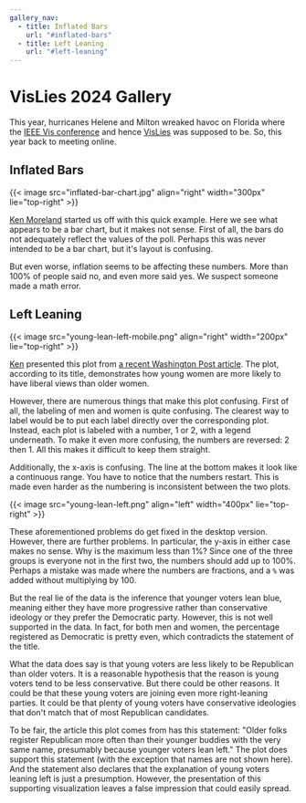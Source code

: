 ```yaml
---
gallery_nav:
  - title: Inflated Bars
    url: "#inflated-bars"
  - title: Left Leaning
    url: "#left-leaning"
---
```


# VisLies 2024 Gallery

This year, hurricanes Helene and Milton wreaked havoc on Florida where the [IEEE
Vis conference] and hence [VisLies] was supposed to be. So, this year back to
meeting online.

[IEEE Vis conference]: https://ieeevis.org/year/2024/welcome
[VisLies]: https://www.vislies.org/

## Inflated Bars

{{< image src="inflated-bar-chart.jpg"
          align="right"
          width="300px"
          lie="top-right" >}}

[Ken Moreland] started us off with this quick example. Here we see what appears
to be a bar chart, but it makes not sense. First of all, the bars do not
adequately reflect the values of the poll. Perhaps this was never intended to be
a bar chart, but it's layout is confusing.

But even worse, inflation seems to be affecting these numbers. More than 100% of
people said no, and even more said yes. We suspect someone made a math error.

[Ken Moreland]: https://www.kennethmoreland.com/

<!-- https://www.reddit.com/r/funny/comments/uxigrx/a_very_helpful_graph/ -->

## Left Leaning

{{< image src="young-lean-left-mobile.png"
          align="right"
          width="200px"
          lie="top-right" >}}

[Ken][Ken Moreland] presented this plot from [a recent Washington Post article].
The plot, according to its title, demonstrates how young women are more likely
to have liberal views than older women.

However, there are numerous things that make this plot confusing. First of all,
the labeling of men and women is quite confusing. The clearest way to label
would be to put each label directly over the corresponding plot. Instead, each
plot is labeled with a number, 1 or 2, with a legend underneath. To make it even
more confusing, the numbers are reversed: 2 then 1. All this makes it difficult
to keep them straight.

Additionally, the x-axis is confusing. The line at the bottom makes it look like
a continuous range. You have to notice that the numbers restart. This is made
even harder as the numbering is inconsistent between the two plots.

{{< image src="young-lean-left.png"
          align="left"
          width="400px"
          lie="top-right" >}}

These aforementioned problems do get fixed in the desktop version. However,
there are further problems. In particular, the y-axis in either case makes no
sense. Why is the maximum less than 1%? Since one of the three groups is
everyone not in the first two, the numbers should add up to 100%. Perhaps a
mistake was made where the numbers are fractions, and a `%` was added without
multiplying by 100.

But the real lie of the data is the inference that younger voters lean blue,
meaning either they have more progressive rather than conservative ideology or
they prefer the Democratic party. However, this is not well supported in the
data. In fact, for both men and women, the percentage registered as Democratic
is pretty even, which contradicts the statement of the title.

What the data does say is that young voters are less likely to be Republican
than older voters. It is a reasonable hypothesis that the reason is young voters
tend to be less conservative. But there could be other reasons. It could be that
these young voters are joining even more right-leaning parties. It could be that
plenty of young voters have conservative ideologies that don't match that of
most Republican candidates.

To be fair, the article this plot comes from has this statement: "Older folks
register Republican more often than their younger buddies with the very same
name, presumably because younger voters lean left." The plot does support this
statement (with the exception that names are not shown here). And the statement
also declares that the explanation of young voters leaning left is just a
presumption. However, the presentation of this supporting visualization leaves a
false impression that could easily spread.

[a recent Washington Post article]: https://www.washingtonpost.com/business/2024/09/13/popular-names-republican-democrat/

<!-- https://www.reddit.com/r/dataisugly/comments/1fquipe/so_confusing/ -->
